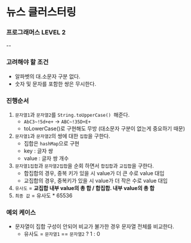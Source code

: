# 뉴스 클러스터링
### 프로그래머스 LEVEL 2

--

### 고려해야 할 조건
* 알파벳의 대.소문자 구분 없다.
* 숫자 및 문자를 포함한 쌍은 무시한다.


### 진행순서

1. `문자열1`과 `문자열2`를 `String.toUpperCase() `해준다.
	* `AbC3~!5d+e+` -> `ABC~!35D+E+`
	* toLowerCase()로 구현해도 무방 (대소문자 구분이 없는게 중요하기 때문)
2. `문자열1`과 `문자열2`의 쌍에 대한 `집합`을 구한다.
	* 집합은 `hashMap`으로 구현
	* key : 글자 쌍
	* value : 글자 쌍 개수
3. `문자열1집합`과 `문자열2집합`을 순회 하면서 `합집합`과 `교집합`을 구한다.
	* 합집합의 경우, 중복 키가 있을 시 value가 더 큰 수로 value 대입
	* 교집합의 경우, 중복키가 있을 시 value가 더 작은 수로 value 대입
4. `유사도` = **교집합 내부 value의 총 합 / 합집합. 내부 value의 총 합** 
5. `최종 값` = 유사도 * 65536

### 예외 케이스

* 문자열이 집합 구성이 안되어 비교가 불가한 경우 문자열 전체를 비교한다.
	* 유사도 = `문자열1` == `문자열2` ? 1 : 0